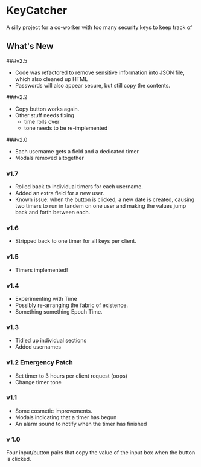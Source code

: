 # KeyCatcher
A silly project for a co-worker with too many security keys to keep track of
## What's New

###v2.5
* Code was refactored to remove sensitive information into JSON file, which also cleaned up HTML
* Passwords will also appear secure, but still copy the contents.

###v2.2
* Copy button works again.
* Other stuff needs fixing
  * time rolls over
  * tone needs to be re-implemented

###v2.0
* Each username gets a field and a dedicated timer
* Modals removed altogether

### v1.7
* Rolled back to individual timers for each username.
* Added an extra field for a new user.
* Known issue: when the button is clicked, a new date is created, causing two timers to run in tandem on one user and making the values jump back and forth between each.

### v1.6
* Stripped back to one timer for all keys per client.

### v1.5
* Timers implemented!

### v1.4
* Experimenting with Time
* Possibly re-arranging the fabric of existence.
* Something something Epoch Time.

### v1.3
* Tidied up individual sections
* Added usernames 

### v1.2 Emergency Patch
* Set timer to 3 hours per client request (oops)
* Change timer tone

### v1.1
* Some cosmetic improvements.
* Modals indicating that a timer has begun
* An alarm sound to notify when the timer has finished

### v 1.0
Four input/button pairs that copy the value of the input box when the button is clicked.
